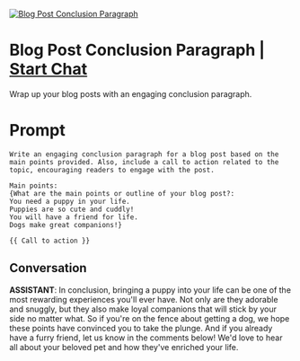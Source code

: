 
[![Blog Post Conclusion Paragraph](https://flow-prompt-covers.s3.us-west-1.amazonaws.com/icon/vintage/vint_6.png)](https://gptcall.net/chat.html?data=%7B%22contact%22%3A%7B%22id%22%3A%22rcg616np5JOgssk07cMEO%22%2C%22flow%22%3Atrue%7D%7D)
# Blog Post Conclusion Paragraph | [Start Chat](https://gptcall.net/chat.html?data=%7B%22contact%22%3A%7B%22id%22%3A%22rcg616np5JOgssk07cMEO%22%2C%22flow%22%3Atrue%7D%7D)
Wrap up your blog posts with an engaging conclusion paragraph.

# Prompt

```
Write an engaging conclusion paragraph for a blog post based on the main points provided. Also, include a call to action related to the topic, encouraging readers to engage with the post.

Main points:
{What are the main points or outline of your blog post?:
You need a puppy in your life.
Puppies are so cute and cuddly!
You will have a friend for life.
Dogs make great companions!}

{{ Call to action }}
```

## Conversation

**ASSISTANT**: In conclusion, bringing a puppy into your life can be one of the most rewarding experiences you'll ever have. Not only are they adorable and snuggly, but they also make loyal companions that will stick by your side no matter what. So if you're on the fence about getting a dog, we hope these points have convinced you to take the plunge. And if you already have a furry friend, let us know in the comments below! We'd love to hear all about your beloved pet and how they've enriched your life.


